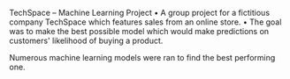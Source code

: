 TechSpace – Machine Learning Project
• A group project for a fictitious company TechSpace which features sales from an online store.
• The goal was to make the best possible model which would make predictions on customers' likelihood of buying a product.

Numerous machine learning models were ran to find the best performing one.
